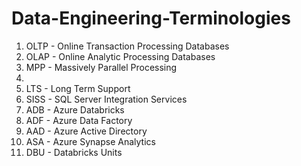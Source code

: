 # Data-Engineering-Terminologies

1. OLTP - Online Transaction Processing Databases
2. OLAP - Online Analytic Processing Databases
3. MPP - Massively Parallel Processing
4. 
5. LTS - Long Term Support 
6. SISS - SQL Server Integration Services
7. ADB - Azure Databricks
8. ADF - Azure Data Factory
9. AAD - Azure Active Directory
10. ASA - Azure Synapse Analytics
11. DBU - Databricks Units
